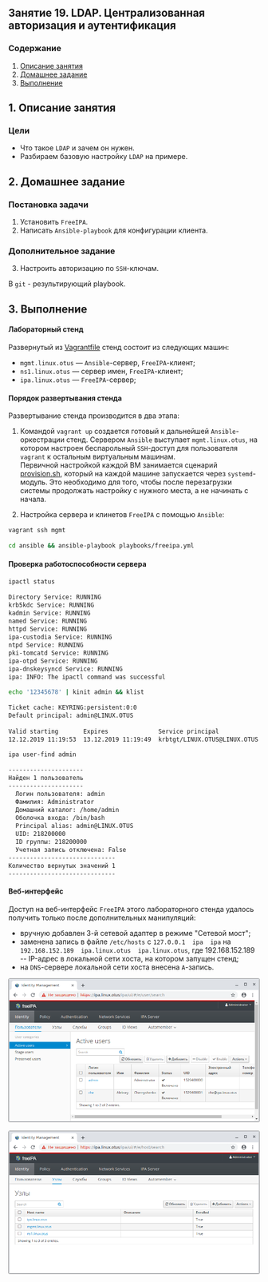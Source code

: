 ## Занятие 19. LDAP. Централизованная авторизация и аутентификация
### Содержание
1. [Описание занятия](#description)  
2. [Домашнее задание](#homework)  
3. [Выполнение](#exec)  

## 1. Описание занятия <a name="description"></a>
### Цели
- Что такое `LDAP` и зачем он нужен.  
- Разбираем базовую настройку `LDAP` на примере.  

## 2. Домашнее задание  <a name="homework"></a>
### Постановка задачи
1) Установить `FreeIPA`.  
2) Написать `Ansible-playbook` для конфигурации клиента.  

### Дополнительное задание
3) Настроить авторизацию по `SSH`-ключам.  

В `git` - результирующий playbook.  


## 3. Выполнение <a name="exec"></a>  
#### Лабораторный стенд

Развернутый из [Vagrantfile]() стенд состоит из следующих машин:  
- `mgmt.linux.otus` — `Ansible`-сервер, `FreeIPA`-клиент;    
- `ns1.linux.otus` — сервер имен, `FreeIPA`-клиент;  
- `ipa.linux.otus` — `FreeIPA`-сервер;  
 
  
#### Порядок развертывания стенда
Развертывание стенда производится в два этапа:
1) Командой `vagrant up` создается готовый к дальнейшей `Ansible`-оркестрации стенд. Сервером `Ansible` выступает `mgmt.linux.otus`, на котором настроен беспарольный `SSH`-доступ для пользователя `vagrant` к остальным виртуальным машинам.  
Первичной настройкой каждой ВМ занимается сценарий [provision.sh](https://github.com/che-a/OTUS_LinuxAdministrator/blob/master/tasks/19/files_all_vms/opt/provision.sh), который на каждой машине запускается через `systemd`-модуль. Это необходимо для того, чтобы после перезагрузки системы продолжать настройку с нужного места, а не начинать с начала.

2) Настройка сервера и клинетов `FreeIPA` с помощью `Ansible`:
```bash
vagrant ssh mgmt
```
```bash
cd ansible && ansible-playbook playbooks/freeipa.yml
```
#### Проверка работоспособности сервера
```bash
ipactl status
```
```console
Directory Service: RUNNING
krb5kdc Service: RUNNING
kadmin Service: RUNNING
named Service: RUNNING
httpd Service: RUNNING
ipa-custodia Service: RUNNING
ntpd Service: RUNNING
pki-tomcatd Service: RUNNING
ipa-otpd Service: RUNNING
ipa-dnskeysyncd Service: RUNNING
ipa: INFO: The ipactl command was successful
```

```bash
echo '12345678' | kinit admin && klist
```
```console
Ticket cache: KEYRING:persistent:0:0
Default principal: admin@LINUX.OTUS

Valid starting       Expires              Service principal
12.12.2019 11:19:53  13.12.2019 11:19:49  krbtgt/LINUX.OTUS@LINUX.OTUS
```

```bash
ipa user-find admin
```
```console
---------------------
Найден 1 пользователь
---------------------
  Логин пользователя: admin
  Фамилия: Administrator
  Домашний каталог: /home/admin
  Оболочка входа: /bin/bash
  Principal alias: admin@LINUX.OTUS
  UID: 218200000
  ID группы: 218200000
  Учетная запись отключена: False
------------------------------
Количество вернутых значений 1
------------------------------
```
#### Веб-интерфейс
Доступ на веб-интерфейс `FreeIPA` этого лабораторного стенда удалось получить только после дополнительных манипуляций:  
- вручную добавлен 3-й сетевой адаптер в режиме "Сетевой мост";  
- заменена запись в файле `/etc/hosts` c `127.0.0.1  ipa  ipa` на `192.168.152.189  ipa.linux.otus  ipa.linux.otus`, где 192.168.152.189 -- IP-адрес в локальной сети хоста, на котором запущен стенд;  
- на `DNS`-сервере локальной сети хоста внесена `A`-запись.  

![alt text](screenshots/01.png)​

![alt text](screenshots/02.png)​

